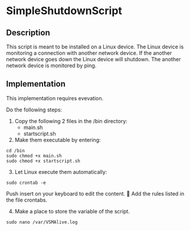 # SimpleShutdownScript

## Description
This script is meant to be installed on a Linux device. The Linux device is monitoring a connection with another network device. If the another network device goes down the Linux device will shutdown. The another network device is monitored by ping.

## Implementation
This implementation requires evevation.

Do the following steps:
1. Copy the following 2 files in the /bin directory:
    - main.sh
    - startscript.sh
2. Make them executable by entering:
 ```
 cd /bin
 sudo chmod +x main.sh
 sudo chmod +x startscript.sh
 ```
3. Let Linux execute them automatically:
```
sudo crontab -e
```
  Push insert on your keyboard to edit the content. :rofl:
  Add the rules listed in the file crontabs.

4. Make a place to store the variable of the script.
```
sudo nano /var/VSMAlive.log
```

